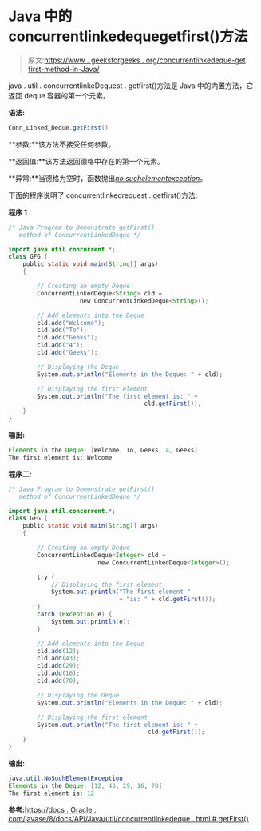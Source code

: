 # Java 中的 concurrentlinkedequegetfirst()方法

> 原文:[https://www . geeksforgeeks . org/concurrentlinkedeque-get first-method-in-Java/](https://www.geeksforgeeks.org/concurrentlinkeddeque-getfirst-method-in-java/)

java . util . concurrentlinkeDequest . getfirst()方法是 Java 中的内置方法，它返回 deque 容器的第一个元素。

**语法:**

```java
Conn_Linked_Deque.getFirst()
```

**参数:**该方法不接受任何参数。

**返回值:**该方法返回德格中存在的第一个元素。

**异常:**当德格为空时，函数抛出[*no suchelementexception*](https://docs.oracle.com/javase/8/docs/api/java/util/NoSuchElementException.html)。

下面的程序说明了 concurrentlinkedrequest . getfirst()方法:

**程序 1** :

```java
/* Java Program to Demonstrate getFirst()
   method of ConcurrentLinkedDeque */

import java.util.concurrent.*;
class GFG {
    public static void main(String[] args)
    {

        // Creating an empty Deque
        ConcurrentLinkedDeque<String> cld = 
                    new ConcurrentLinkedDeque<String>();

        // Add elements into the Deque
        cld.add("Welcome");
        cld.add("To");
        cld.add("Geeks");
        cld.add("4");
        cld.add("Geeks");

        // Displaying the Deque
        System.out.println("Elements in the Deque: " + cld);

        // Displaying the first element
        System.out.println("The first element is: " +
                                      cld.getFirst());
    }
}
```

**输出:**

```java
Elements in the Deque: [Welcome, To, Geeks, 4, Geeks]
The first element is: Welcome

```

**程序二:**

```java
/* Java Program to Demonstrate getFirst()
   method of ConcurrentLinkedDeque */

import java.util.concurrent.*;
class GFG {
    public static void main(String[] args)
    {

        // Creating an empty Deque
        ConcurrentLinkedDeque<Integer> cld = 
                         new ConcurrentLinkedDeque<Integer>();

        try {
            // Displaying the first element
            System.out.println("The first element "
                               + "is: " + cld.getFirst());
        }
        catch (Exception e) {
            System.out.println(e);
        }

        // Add elements into the Deque
        cld.add(12);
        cld.add(43);
        cld.add(29);
        cld.add(16);
        cld.add(70);

        // Displaying the Deque
        System.out.println("Elements in the Deque: " + cld);

        // Displaying the first element
        System.out.println("The first element is: " +
                                       cld.getFirst());
    }
}
```

**输出:**

```java
java.util.NoSuchElementException
Elements in the Deque: [12, 43, 29, 16, 70]
The first element is: 12

```

**参考:**[https://docs . Oracle . com/javase/8/docs/API/Java/util/concurrentlinkedeque . html # getFirst()](https://docs.oracle.com/javase/8/docs/api/java/util/concurrent/ConcurrentLinkedDeque.html#getFirst--)